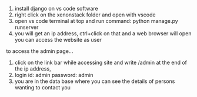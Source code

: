 1. install django on vs code software
2. right click on the xenonstack folder and open with vscode
3. open vs code terminal at top and run command: python manage.py runserver
4. you will get an ip address, ctrl+click on that and a web browser will open you can access the website as user


to access the admin page...

1. click on the link bar while accessing site and write /admin at the end of the ip address,
2. login id: admin password: admin
3. you are in the data base where you can see the details of persons wanting to contact you
